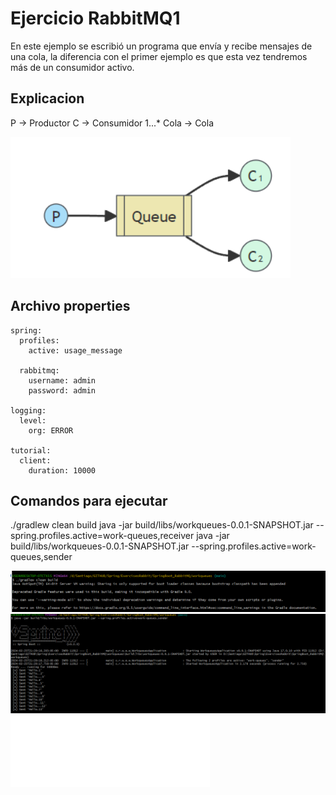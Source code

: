 # Ejercicio RabbitMQ1

En este ejemplo se escribió un programa que envía y recibe mensajes de una cola, la diferencia con el primer ejemplo es que esta vez tendremos más de un consumidor activo. 

## Explicacion

P -> Productor 
C -> Consumidor 1...* 
Cola -> Cola 

![Diagram](src/main/resources/diagrama.png)

## Archivo properties

```spring-boot-properties-yaml
spring:
  profiles:
    active: usage_message

  rabbitmq:
    username: admin
    password: admin

logging:
  level:
    org: ERROR

tutorial:
  client:
    duration: 10000
```


## Comandos para ejecutar

./gradlew clean build 
java -jar build/libs/workqueues-0.0.1-SNAPSHOT.jar --spring.profiles.active=work-queues,receiver
java -jar build/libs/workqueues-0.0.1-SNAPSHOT.jar --spring.profiles.active=work-queues,sender

![Diagram](src/main/resources/diagrama1.png)
![Diagram](src/main/resources/diagrama2.png)
![Diagram](src/main/resources/diagrama3.png)


